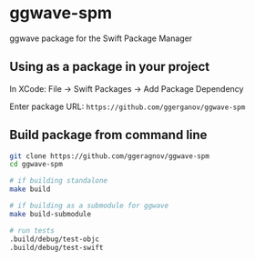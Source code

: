 # ggwave-spm

ggwave package for the Swift Package Manager

## Using as a package in your project

In XCode: File -> Swift Packages -> Add Package Dependency

Enter package URL: `https://github.com/ggerganov/ggwave-spm`

## Build package from command line

```bash
git clone https://github.com/ggeragnov/ggwave-spm
cd ggwave-spm

# if building standalone
make build

# if building as a submodule for ggwave
make build-submodule

# run tests
.build/debug/test-objc
.build/debug/test-swift
```
